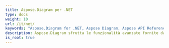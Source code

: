 ```yaml
---
title: Aspose.Diagram per .NET
type: docs
weight: 10
url: /it/net/
keywords: "Aspose.Diagram for .NET, Aspose Diagram, Aspose API Reference."
description: Aspose.Diagram sfrutta le funzionalità avanzate fornite da Microsoft Office Visio per manipolare i diagrammi di Visio su un server.
is_root: true
---
```

